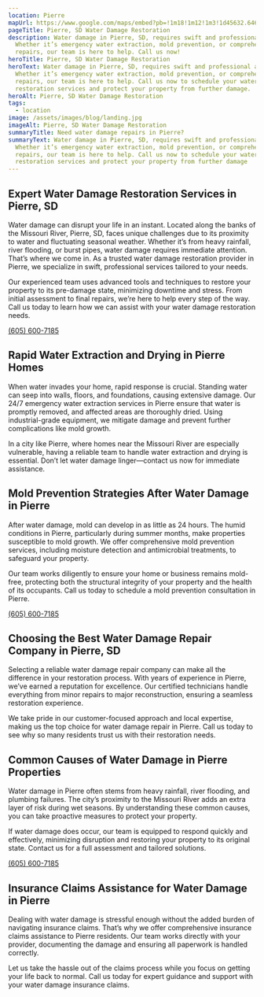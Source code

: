 ```yaml
---
location: Pierre
mapUrl: https://www.google.com/maps/embed?pb=!1m18!1m12!1m3!1d45632.64641690593!2d-100.36182386170678!3d44.37076056459151!2m3!1f0!2f0!3f0!3m2!1i1024!2i768!4f13.1!3m3!1m2!1s0x52d54a64b288f891%3A0x9e9950165931af92!2sPierre%2C%20SD%2057501%2C%20USA!5e0!3m2!1sen!2sca!4v1732157868357!5m2!1sen!2sca
pageTitle: Pierre, SD Water Damage Restoration
description: Water damage in Pierre, SD, requires swift and professional action.
  Whether it’s emergency water extraction, mold prevention, or comprehensive
  repairs, our team is here to help. Call us now!
heroTitle: Pierre, SD Water Damage Restoration
heroText: Water damage in Pierre, SD, requires swift and professional action.
  Whether it’s emergency water extraction, mold prevention, or comprehensive
  repairs, our team is here to help. Call us now to schedule your water damage
  restoration services and protect your property from further damage.
heroAlt: Pierre, SD Water Damage Restoration
tags:
  - location
image: /assets/images/blog/landing.jpg
imageAlt: Pierre, SD Water Damage Restoration
summaryTitle: Need water damage repairs in Pierre?
summaryText: Water damage in Pierre, SD, requires swift and professional action.
  Whether it’s emergency water extraction, mold prevention, or comprehensive
  repairs, our team is here to help. Call us now to schedule your water damage
  restoration services and protect your property from further damage
---
```

## **Expert Water Damage Restoration Services in Pierre, SD**

Water damage can disrupt your life in an instant. Located along the banks of the Missouri River, Pierre, SD, faces unique challenges due to its proximity to water and fluctuating seasonal weather. Whether it’s from heavy rainfall, river flooding, or burst pipes, water damage requires immediate attention. That’s where we come in. As a trusted water damage restoration provider in Pierre, we specialize in swift, professional services tailored to your needs.

Our experienced team uses advanced tools and techniques to restore your property to its pre-damage state, minimizing downtime and stress. From initial assessment to final repairs, we’re here to help every step of the way. Call us today to learn how we can assist with your water damage restoration needs.

[(605) 600-7185](tel:6056007185)

## **Rapid Water Extraction and Drying in Pierre Homes**

When water invades your home, rapid response is crucial. Standing water can seep into walls, floors, and foundations, causing extensive damage. Our 24/7 emergency water extraction services in Pierre ensure that water is promptly removed, and affected areas are thoroughly dried. Using industrial-grade equipment, we mitigate damage and prevent further complications like mold growth.

In a city like Pierre, where homes near the Missouri River are especially vulnerable, having a reliable team to handle water extraction and drying is essential. Don’t let water damage linger—contact us now for immediate assistance.

## **Mold Prevention Strategies After Water Damage in Pierre**

After water damage, mold can develop in as little as 24 hours. The humid conditions in Pierre, particularly during summer months, make properties susceptible to mold growth. We offer comprehensive mold prevention services, including moisture detection and antimicrobial treatments, to safeguard your property.

Our team works diligently to ensure your home or business remains mold-free, protecting both the structural integrity of your property and the health of its occupants. Call us today to schedule a mold prevention consultation in Pierre.

[(605) 600-7185](tel:6056007185)

## **Choosing the Best Water Damage Repair Company in Pierre, SD**

Selecting a reliable water damage repair company can make all the difference in your restoration process. With years of experience in Pierre, we’ve earned a reputation for excellence. Our certified technicians handle everything from minor repairs to major reconstruction, ensuring a seamless restoration experience.

We take pride in our customer-focused approach and local expertise, making us the top choice for water damage repair in Pierre. Call us today to see why so many residents trust us with their restoration needs.

## **Common Causes of Water Damage in Pierre Properties**

Water damage in Pierre often stems from heavy rainfall, river flooding, and plumbing failures. The city’s proximity to the Missouri River adds an extra layer of risk during wet seasons. By understanding these common causes, you can take proactive measures to protect your property.

If water damage does occur, our team is equipped to respond quickly and effectively, minimizing disruption and restoring your property to its original state. Contact us for a full assessment and tailored solutions.

[(605) 600-7185](tel:6056007185)

## **Insurance Claims Assistance for Water Damage in Pierre**

Dealing with water damage is stressful enough without the added burden of navigating insurance claims. That’s why we offer comprehensive insurance claims assistance to Pierre residents. Our team works directly with your provider, documenting the damage and ensuring all paperwork is handled correctly.

Let us take the hassle out of the claims process while you focus on getting your life back to normal. Call us today for expert guidance and support with your water damage insurance claims.
